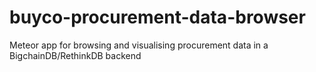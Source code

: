 # buyco-procurement-data-browser
Meteor app for browsing and visualising procurement data in a BigchainDB/RethinkDB backend
